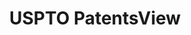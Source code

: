 ---
bigquery: https://console.cloud.google.com/bigquery?p=patents-public-data&d=patentsview&page=dataset
citation: Attribution should be given to PatentsView for use, distribution, or derivative
  works.
code: https://github.com/CSSIP-AIR/PatentsView-Code-Snippets/
contributors: USPTO
cost: None
description: 'PatentsView includes US patent data including raw data (summaries, applications,
  pregrant applications), disambugations of inventors and assignees, and inventor
  gender estimates.  Also foreign priority data, # of figures and sheets, and government
  interest statements.'
documentation: https://patentsview.org/query/builder-faqs
last_edit: 04/10/2022, 19:53:05
location: https://patentsview.org/
maintained_by: USPTO
record_creation_timestamp: 12/2/2020 17:20:46
schema_fields:
- disamb_inventor_id_20181127
- disamb_inventor_id_20200929
- citation_id
- field_id
- organization_id
- symbol_position
- disamb_inventor_id_20170307
- assignee_id
- series_code
- disamb_inventor_id_20171226
- latin_name
- reldocno
- kind
- section_id
- disamb_assignee_id_20190312
- ipc_version_indicator
- subclass_id
- rawinventor_id
- num_figures
- num
- classification_level
- disamb_inventor_id_20201229
- variety
- contract_award_number
- organization
- gi_statement
- level_three
- term_grant
- disamb_assignee_id_20191231
- disamb_inventor_id_20180528
- field_title
- category_id
- latitude
- _371_date
- applicant_type
- disamb_assignee_id_20200630
- doctype
- disamb_assignee_id_20190820
- title
- subclass
- county_fips
- ipc_class
- exemplary
- county
- classification_status
- inventor_id
- disclaimer_date
- doc_type
- filename
- rawlocation_id
- sector_title
- lawyer_id
- number
- length
- latlong
- subsection_id
- term_extension
- male
- disamb_inventor_id_20200630
- withdrawn
- term_disclaimer
- state_fips
- name_last
- type
- subgroup_id
- disamb_inventor_id_20190820
- country
- disamb_inventor_id_20170808
- f102_date
- deceased
- id
- sequence
- location_id
- disamb_inventor_id_20191008
- uuid
- name
- category
- level_two
- classification_data_source
- application_id
- disamb_inventor_id_20171003
- disamb_assignee_id_20200331
- designation
- attribution_status
- main_group
- disamb_assignee_id_20181127
- disamb_assignee_id_20200929
- role
- dependent
- rawassignee_id
- level_one
- _102_date
- disamb_inventor_id_20190312
- city
- publication_number
- group
- mainclass_id
- relkind
- rule_47
- section
- action_date
- disamb_inventor_id_20200331
- num_sheets
- male_flag
- disamb_inventor_id_20191231
- classification_value
- subgroup
- subcategory_id
- lname
- patent_id
- status
- rel_id
- group_id
- fname
- disamb_assignee_id_20191008
- abstract
- f371_date
- longitude
- country_transformed
- text
- name_first
- num_claims
- date
- state
- lapse_of_patent
shortname: patentsview
tags:
- disambiguation
- United States
- gender
terms_of_use: Creative Commons Attribution 4.0 International License.
timeframe: 1963-1999
title: USPTO PatentsView
uuid: cf1780b1-e265-4e49-8d1d-83b9cfe0fd9a
---